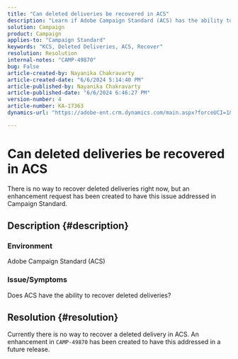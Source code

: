 ```yaml
---
title: "Can deleted deliveries be recovered in ACS"
description: "Learn if Adobe Campaign Standard (ACS) has the ability to recover deleted deliveries."
solution: Campaign
product: Campaign
applies-to: "Campaign Standard"
keywords: "KCS, Deleted Deliveries, ACS, Recover"
resolution: Resolution
internal-notes: "CAMP-49870"
bug: False
article-created-by: Nayanika Chakravarty
article-created-date: "6/6/2024 5:14:40 PM"
article-published-by: Nayanika Chakravarty
article-published-date: "6/6/2024 6:46:27 PM"
version-number: 4
article-number: KA-17363
dynamics-url: "https://adobe-ent.crm.dynamics.com/main.aspx?forceUCI=1&pagetype=entityrecord&etn=knowledgearticle&id=a278f240-2824-ef11-840a-00224809adb3"

---
```

# Can deleted deliveries be recovered in ACS


There is no way to recover deleted deliveries right now, but an enhancement request has been created to have this issue addressed in Campaign Standard.

## Description {#description}


### <b>Environment</b>

Adobe Campaign Standard (ACS)

### <b>Issue/Symptoms</b>

Does ACS have the ability to recover deleted deliveries?


## Resolution {#resolution}


Currently there is no way to recover a deleted delivery in ACS. An enhancement in `CAMP-49870` has been created to have this addressed in a future release.
